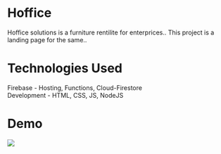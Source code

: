 # Hoffice
Hoffice solutions is a furniture rentilite for enterprices.. This project is a landing page for the same..

# Technologies Used

Firebase - Hosting, Functions, Cloud-Firestore </br>
Development - HTML, CSS, JS, NodeJS

# Demo
![](Screen-Recording-2020-11-04-at-7.gif)
